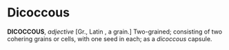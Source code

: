 # Dicoccous

**DICOCCOUS**, _adjective_ \[Gr., Latin , a grain.\] Two-grained; consisting of two cohering grains or cells, with one seed in each; as a _dicoccous_ capsule.